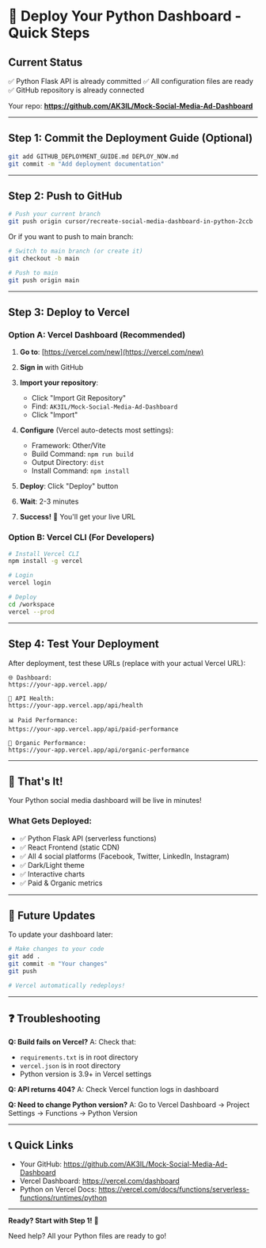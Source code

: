 # 🚀 Deploy Your Python Dashboard - Quick Steps

## Current Status
✅ Python Flask API is already committed
✅ All configuration files are ready
✅ GitHub repository is already connected

Your repo: **https://github.com/AK3IL/Mock-Social-Media-Ad-Dashboard**

---

## Step 1: Commit the Deployment Guide (Optional)

```bash
git add GITHUB_DEPLOYMENT_GUIDE.md DEPLOY_NOW.md
git commit -m "Add deployment documentation"
```

---

## Step 2: Push to GitHub

```bash
# Push your current branch
git push origin cursor/recreate-social-media-dashboard-in-python-2ccb
```

Or if you want to push to main branch:

```bash
# Switch to main branch (or create it)
git checkout -b main

# Push to main
git push origin main
```

---

## Step 3: Deploy to Vercel

### Option A: Vercel Dashboard (Recommended)

1. **Go to**: [https://vercel.com/new](https://vercel.com/new)

2. **Sign in** with GitHub

3. **Import your repository**:
   - Click "Import Git Repository"
   - Find: `AK3IL/Mock-Social-Media-Ad-Dashboard`
   - Click "Import"

4. **Configure** (Vercel auto-detects most settings):
   - Framework: Other/Vite
   - Build Command: `npm run build`
   - Output Directory: `dist`
   - Install Command: `npm install`

5. **Deploy**: Click "Deploy" button

6. **Wait**: 2-3 minutes

7. **Success!** 🎉 You'll get your live URL

### Option B: Vercel CLI (For Developers)

```bash
# Install Vercel CLI
npm install -g vercel

# Login
vercel login

# Deploy
cd /workspace
vercel --prod
```

---

## Step 4: Test Your Deployment

After deployment, test these URLs (replace with your actual Vercel URL):

```
🌐 Dashboard:
https://your-app.vercel.app/

🔌 API Health:
https://your-app.vercel.app/api/health

📊 Paid Performance:
https://your-app.vercel.app/api/paid-performance

🌱 Organic Performance:
https://your-app.vercel.app/api/organic-performance
```

---

## 🎯 That's It!

Your Python social media dashboard will be live in minutes!

### What Gets Deployed:
- ✅ Python Flask API (serverless functions)
- ✅ React Frontend (static CDN)
- ✅ All 4 social platforms (Facebook, Twitter, LinkedIn, Instagram)
- ✅ Dark/Light theme
- ✅ Interactive charts
- ✅ Paid & Organic metrics

---

## 🔄 Future Updates

To update your dashboard later:

```bash
# Make changes to your code
git add .
git commit -m "Your changes"
git push

# Vercel automatically redeploys!
```

---

## ❓ Troubleshooting

**Q: Build fails on Vercel?**
A: Check that:
- `requirements.txt` is in root directory
- `vercel.json` is in root directory
- Python version is 3.9+ in Vercel settings

**Q: API returns 404?**
A: Check Vercel function logs in dashboard

**Q: Need to change Python version?**
A: Go to Vercel Dashboard → Project Settings → Functions → Python Version

---

## 📞 Quick Links

- Your GitHub: https://github.com/AK3IL/Mock-Social-Media-Ad-Dashboard
- Vercel Dashboard: https://vercel.com/dashboard
- Python on Vercel Docs: https://vercel.com/docs/functions/serverless-functions/runtimes/python

---

**Ready? Start with Step 1!** 🚀

Need help? All your Python files are ready to go!
